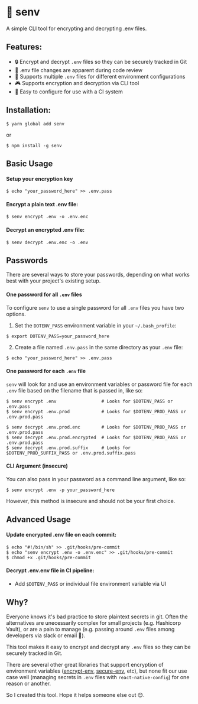 # 🔐 senv

A simple CLI tool for encrypting and decrypting .env files.


## Features:
- 🔒 Encrypt and decrypt `.env` files so they can be securely tracked in Git
- 👀 .env file changes are apparent during code review
- 🔢 Supports multiple `.env` files for different environment configurations
- 🎮 Supports encryption and decryption via CLI tool
- 🚢 Easy to configure for use with a CI system


## Installation:

`$ yarn global add senv`

or

`$ npm install -g senv`


## Basic Usage

#### Setup your encryption key
```
$ echo "your_password_here" >> .env.pass
```

#### Encrypt a plain text .env file:
```
$ senv encrypt .env -o .env.enc
```

#### Decrypt an encrypted .env file:
```
$ senv decrypt .env.enc -o .env
```


## Passwords

There are several ways to store your passwords, depending on what works best with
your project's existing setup.

#### One password for all `.env` files
To configure `senv` to use a single password for all `.env` files you have two options.

1) Set the `DOTENV_PASS` environment variable in your `~/.bash_profile`:
```
$ export DOTENV_PASS=your_password_here
```

2) Create a file named `.env.pass` in the same directory as your `.env` file:
```
$ echo "your_password_here" >> .env.pass
```

#### One password for each `.env` file
`senv` will look for and use an environment variables or password file for each `.env` file based
on the filename that is passed in, like so:

```
$ senv encrypt .env                 # Looks for $DOTENV_PASS or .env.pass
$ senv encrypt .env.prod            # Looks for $DOTENV_PROD_PASS or .env.prod.pass

$ senv decrypt .env.prod.enc        # Looks for $DOTENV_PROD_PASS or .env.prod.pass
$ senv decrypt .env.prod.encrypted  # Looks for $DOTENV_PROD_PASS or .env.prod.pass
$ senv decrypt .env.prod.suffix     # Looks for $DOTENV_PROD_SUFFIX_PASS or .env.prod.suffix.pass
```

#### CLI Argument (insecure)
You can also pass in your password as a command line argument, like so:
```
$ senv encrypt .env -p your_password_here
```

However, this method is insecure and should not be your first choice.

## Advanced Usage

#### Update encrypted .env file on each commit:
```
$ echo "#!/bin/sh" >> .git/hooks/pre-commit
$ echo "senv encrypt .env -o .env.enc" >> .git/hooks/pre-commit
$ chmod +x .git/hooks/pre-commit
```

#### Decrypt .env.env file in CI pipeline:
- Add `$DOTENV_PASS` or individual file environment variable via UI

## Why?

Everyone knows it's bad practice to store plaintext secrets in git. Often the alternatives are unecessarily complex for small projects (e.g. Hashicorp Vault), or are a pain to manage (e.g. passing around `.env` files among developers via slack or email 🤮).

This tool makes it easy to encrypt and decrypt any `.env` files so they can be securely tracked in Git.

There are several other great libraries that support encryption of environment variables ([encrypt-env](https://www.npmjs.com/package/encrypt-env), [secure-env](https://www.npmjs.com/package/secure-env), etc), but none fit our use case well (managing secrets in `.env` files with `react-native-config`) for one reason or another.

So I created this tool. Hope it helps someone else out 😊.